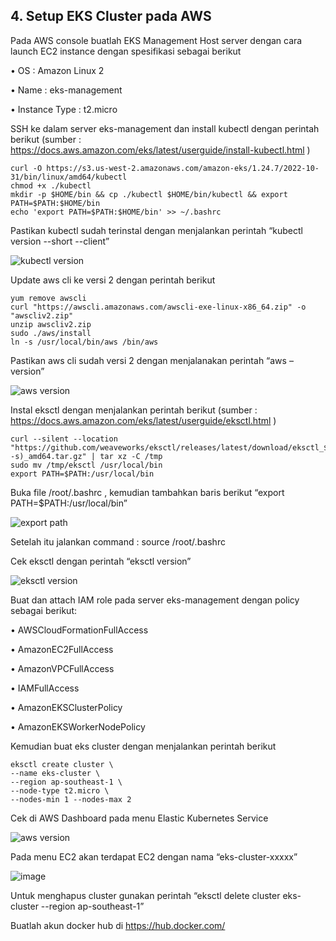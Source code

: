 ## 4. Setup EKS Cluster pada AWS

Pada AWS console buatlah EKS Management Host server dengan cara launch EC2 instance dengan spesifikasi sebagai berikut

•	OS 	:	Amazon Linux 2 

•	Name	: 	eks-management

•	Instance Type	: t2.micro

SSH ke dalam server eks-management dan install kubectl dengan perintah berikut  (sumber : https://docs.aws.amazon.com/eks/latest/userguide/install-kubectl.html )

<pre><code>curl -O https://s3.us-west-2.amazonaws.com/amazon-eks/1.24.7/2022-10-31/bin/linux/amd64/kubectl
chmod +x ./kubectl
mkdir -p $HOME/bin && cp ./kubectl $HOME/bin/kubectl && export PATH=$PATH:$HOME/bin
echo 'export PATH=$PATH:$HOME/bin' >> ~/.bashrc
</code></pre>

Pastikan kubectl sudah terinstal dengan menjalankan perintah “kubectl version --short --client”

<img src="http://nasir.id/uploads/kubectl-version.jpg" alt="kubectl version">

Update aws cli ke versi 2 dengan perintah berikut
<pre><code>yum remove awscli
curl "https://awscli.amazonaws.com/awscli-exe-linux-x86_64.zip" -o "awscliv2.zip"
unzip awscliv2.zip
sudo ./aws/install
ln -s /usr/local/bin/aws /bin/aws</code></pre>

Pastikan aws cli sudah versi 2 dengan menjalanakan perintah “aws –version”

<img src="http://nasir.id/uploads/aws-version.jpg" alt="aws version">

Instal eksctl dengan menjalankan perintah berikut (sumber : https://docs.aws.amazon.com/eks/latest/userguide/eksctl.html )

<pre><code>curl --silent --location "https://github.com/weaveworks/eksctl/releases/latest/download/eksctl_$(uname -s)_amd64.tar.gz" | tar xz -C /tmp
sudo mv /tmp/eksctl /usr/local/bin
export PATH=$PATH:/usr/local/bin</code></pre>

Buka file /root/.bashrc , kemudian tambahkan baris berikut “export PATH=$PATH:/usr/local/bin”

<img src="http://nasir.id/uploads/export-path.jpg" alt="export path">

Setelah itu jalankan command : source /root/.bashrc

Cek eksctl dengan perintah “eksctl version”

<img src="http://nasir.id/uploads/eksctl-version.jpg" alt="eksctl version">

Buat dan attach IAM role pada server eks-management dengan policy sebagai berikut:

•	AWSCloudFormationFullAccess

•	AmazonEC2FullAccess

•	AmazonVPCFullAccess

•	IAMFullAccess

•	AmazonEKSClusterPolicy

•	AmazonEKSWorkerNodePolicy


Kemudian buat eks cluster dengan menjalankan perintah berikut

<pre><code>eksctl create cluster \
--name eks-cluster \
--region ap-southeast-1 \
--node-type t2.micro \
--nodes-min 1 --nodes-max 2
</code></pre>

Cek di AWS Dashboard pada menu Elastic Kubernetes Service

<img src="http://nasir.id/uploads/eks-cluster.jpg" alt="aws version">


Pada menu EC2 akan terdapat EC2 dengan nama “eks-cluster-xxxxx”

![image](https://user-images.githubusercontent.com/330575/213872390-82ec4785-351d-4b5d-8546-f0f335e09da7.png)

Untuk menghapus cluster gunakan perintah “eksctl delete cluster eks-cluster --region ap-southeast-1”

Buatlah akun docker hub di https://hub.docker.com/ 



 
